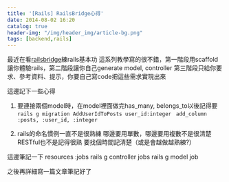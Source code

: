 ```yaml
---
title: '[Rails] RailsBridge心得'
date: 2014-08-02 16:20
catalog: true
header-img: "/img/header_img/article-bg.png"
tags: [backend,rails]
---
```

最近在看[railsbridge](http://zh-tw.railsbridge.org/)練rails基本功
這系列教學寫的很不錯，第一階段用scaffold讓你體驗rails，第二階段讓你自己generate model, controller
第三階段只給你要求、參考資料、提示，你要自己寫code把這些需求實現出來

這邊記下一些心得

1. 要連接兩個model時，在model裡面做完has_many, belongs_to以後記得要
`rails g migration AddUserIdToPosts user_id:integer`
` add_column :posts, :user_id, :integer`

2. rails的命名慣例一直不是很熟練
哪邊要用單數，哪邊要用複數不是很清楚
RESTful也不是記得很熟
要找個時間記清楚（或是會越做越熟練?）

這邊筆記一下
resources :jobs
rails g controller jobs
rails g model job

之後再詳細寫一篇文章筆記好了
